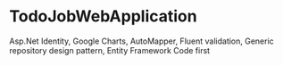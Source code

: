 # TodoJobWebApplication
 Asp.Net Identity, Google Charts, AutoMapper, Fluent validation, Generic repository design pattern, Entity Framework Code first
